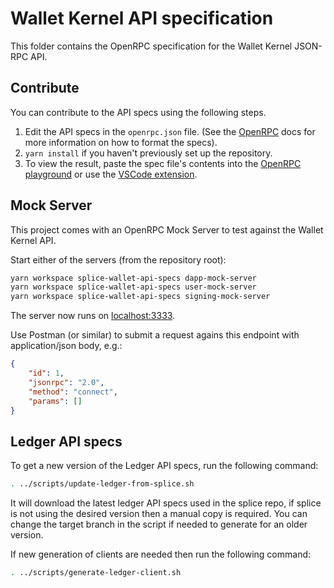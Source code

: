 # Wallet Kernel API specification

This folder contains the OpenRPC specification for the Wallet Kernel JSON-RPC API.

## Contribute

You can contribute to the API specs using the following steps.

1. Edit the API specs in the `openrpc.json` file. (See the [OpenRPC](https://open-rpc.org/) docs for more information on how to format the specs).
2. `yarn install` if you haven't previously set up the repository.
3. To view the result, paste the spec file's contents into the [OpenRPC playground](https://playground.open-rpc.org/) or use the [VSCode extension](https://marketplace.visualstudio.com/items?itemName=OPEN-RPC.OPEN-RPC).

## Mock Server

This project comes with an OpenRPC Mock Server to test against the Wallet Kernel API.

Start either of the servers (from the repository root):

```sh
yarn workspace splice-wallet-api-specs dapp-mock-server
yarn workspace splice-wallet-api-specs user-mock-server
yarn workspace splice-wallet-api-specs signing-mock-server
```

The server now runs on [localhost:3333](http://localhost:3333/).

Use Postman (or similar) to submit a request agains this endpoint with application/json body, e.g.:

```json
{
    "id": 1,
    "jsonrpc": "2.0",
    "method": "connect",
    "params": []
}
```

## Ledger API specs

To get a new version of the Ledger API specs, run the following command:

```sh
. ../scripts/update-ledger-from-splice.sh
```

It will download the latest ledger API specs used in the splice repo, if splice is not using the desired version then a manual copy is required.
You can change the target branch in the script if needed to generate for an older version.

If new generation of clients are needed then run the following command:

```sh
. ../scripts/generate-ledger-client.sh
```
